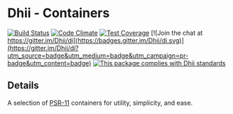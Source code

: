 # Dhii - Containers

[![Build Status](https://travis-ci.org/Dhii/di.svg?branch=master)](https://travis-ci.org/Dhii/di)
[![Code Climate](https://codeclimate.com/github/Dhii/di/badges/gpa.svg)](https://codeclimate.com/github/Dhii/di)
[![Test Coverage](https://codeclimate.com/github/Dhii/di/badges/coverage.svg)](https://codeclimate.com/github/Dhii/di/coverage)
[![Join the chat at https://gitter.im/Dhii/di](https://badges.gitter.im/Dhii/di.svg)](https://gitter.im/Dhii/di?utm_source=badge&utm_medium=badge&utm_campaign=pr-badge&utm_content=badge)
[![This package complies with Dhii standards](https://img.shields.io/badge/Dhii-Compliant-green.svg?style=flat-square)][Dhii]

## Details
A selection of [PSR-11][] containers for utility, simplicity, and ease.


[Dhii]: https://github.com/Dhii/dhii
[PSR-11]: https://github.com/php-fig/fig-standards/blob/master/accepted/PSR-11-container.md
